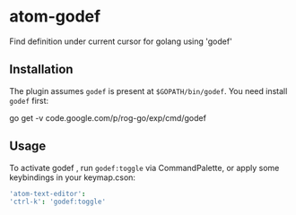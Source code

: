 # atom-godef
Find definition under current cursor for golang using 'godef'

## Installation

The plugin assumes `godef` is present at `$GOPATH/bin/godef`. You need install `godef` first:

go get -v code.google.com/p/rog-go/exp/cmd/godef

## Usage

To activate godef , run `godef:toggle` via CommandPalette,
or apply some keybindings in your keymap.cson:

```coffee
'atom-text-editor':
'ctrl-k': 'godef:toggle'
```

